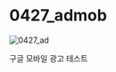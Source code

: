 # 0427_admob

![0427_ad](https://user-images.githubusercontent.com/73145656/117779797-fc620000-b279-11eb-8f98-616e5d51f194.gif)


구글 모바일 광고 테스트
